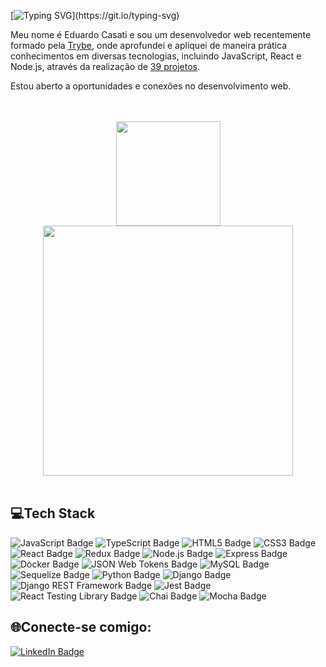 [![Typing SVG](https://readme-typing-svg.herokuapp.com?font=Fira+Code&weight=500&size=24&pause=100&color=16F713&random=false&width=435&lines=Hello%2C+World!)](https://git.io/typing-svg)

Meu nome é Eduardo Casati e sou um desenvolvedor web recentemente formado pela [Trybe](https://www.betrybe.com/formacao-desenvolvimento-web), onde aprofundei e apliquei de maneira prática conhecimentos em diversas tecnologias, incluindo JavaScript, React e Node.js, através da realização de [39 projetos](https://github.com/eduardocasati/trybe-projetos).

Estou aberto a oportunidades e conexões no desenvolvimento web.
</br>
</br>
</br>
<div align="center">
<img src="https://github-readme-stats.vercel.app/api/top-langs/?username=eduardocasati&layout=compact&theme=transparent" height="167">
<img src="https://github-readme-stats.vercel.app/api?username=eduardocasati&count_private=true&show_icons=true&theme=transparent" width="400">
</div>
</br>

## 💻Tech Stack
![JavaScript Badge](https://img.shields.io/badge/JAVASCRIPT-F7DF1E?style=for-the-badge&logo=javascript&logoColor=black) ![TypeScript Badge](https://img.shields.io/badge/TYPESCRIPT-3178C6?style=for-the-badge&logo=typescript&logoColor=white) ![HTML5 Badge](https://img.shields.io/badge/html5-E54C21?style=for-the-badge&logo=html5&logoColor=white) ![CSS3 Badge](https://img.shields.io/badge/css3-214CE5?style=for-the-badge&logo=css3&logoColor=white) ![React Badge](https://img.shields.io/badge/react-61DAFB?style=for-the-badge&logo=react&logoColor=000) ![Redux Badge](https://img.shields.io/badge/redux-593D88?style=for-the-badge&logo=redux&logoColor=white) ![Node.js Badge](https://img.shields.io/badge/node.js-339933?style=for-the-badge&logo=node.js&logoColor=white) ![Express Badge](https://img.shields.io/badge/express-black?style=for-the-badge&logo=express&logoColor=white) ![Docker Badge](https://img.shields.io/badge/docker-1D63ED?style=for-the-badge&logo=docker&logoColor=white) ![JSON Web Tokens Badge](https://img.shields.io/badge/json%20web%20tokens-black?style=for-the-badge&logo=json%20web%20tokens&logoColor=white) ![MySQL Badge](https://img.shields.io/badge/mysql-00758F?style=for-the-badge&logo=mysql&logoColor=white)
![Sequelize Badge](https://img.shields.io/badge/sequelize-52B0E7?style=for-the-badge&logo=sequelize&logoColor=white) ![Python Badge](https://img.shields.io/badge/python-2C6999?style=for-the-badge&logo=python&logoColor=white) ![Django Badge](https://img.shields.io/badge/django-103E2E?style=for-the-badge&logo=django&logoColor=white) ![Django REST Framework Badge](https://img.shields.io/badge/django%20rest%20framework-7F2D2D?style=for-the-badge&logo=django&logoColor=white) ![Jest Badge](https://img.shields.io/badge/jest-9C4855?style=for-the-badge&logo=jest&logoColor=white)
![React Testing Library Badge](https://img.shields.io/badge/testing%20library-F23E3E?style=for-the-badge&logo=testing%20library&logoColor=white) ![Chai Badge](https://img.shields.io/badge/chai-A40802?style=for-the-badge&logo=chai&logoColor=white) ![Mocha Badge](https://img.shields.io/badge/mocha-8d6748?style=for-the-badge&logo=mocha&logoColor=white)


## 🌐Conecte-se comigo:
[![LinkedIn Badge](https://img.shields.io/badge/LinkedIn-0A66C2?style=flat-square&logo=linkedin&logoColor=white)](https://www.linkedin.com/in/eduardocasati/)
